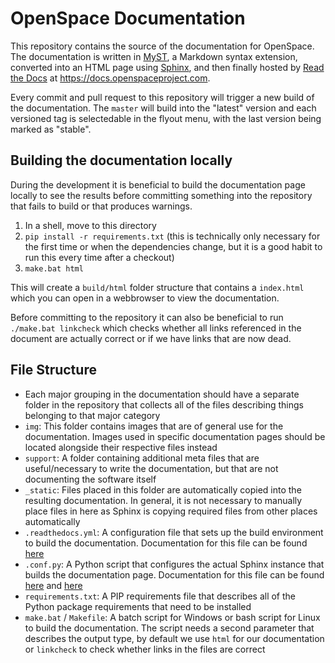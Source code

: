 # OpenSpace Documentation
This repository contains the source of the documentation for OpenSpace. The documentation is written in [MyST](https://myst-parser.readthedocs.io/en/latest/index.html), a Markdown syntax extension, converted into an HTML page using [Sphinx](https://www.sphinx-doc.org/en/master/), and then finally hosted by [Read the Docs](https://about.readthedocs.com/?ref=readthedocs.com) at https://docs.openspaceproject.com.

Every commit and pull request to this repository will trigger a new build of the documentation. The `master` will build into the "latest" version and each versioned tag is selectedable in the flyout menu, with the last version being marked as "stable".

## Building the documentation locally
During the development it is beneficial to build the documentation page locally to see the results before committing something into the repository that fails to build or that produces warnings.

1. In a shell, move to this directory
1. `pip install -r requirements.txt` (this is technically only necessary for the first time or when the dependencies change, but it is a good habit to run this every time after a checkout)
1. `make.bat html`

This will create a `build/html` folder structure that contains a `index.html` which you can open in a webbrowser to view the documentation.

Before committing to the repository it can also be beneficial to run `./make.bat linkcheck` which checks whether all links referenced in the document are actually correct or if we have links that are now dead.

## File Structure
- Each major grouping in the documentation should have a separate folder in the repository that collects all of the files describing things belonging to that major category
- `img`: This folder contains images that are of general use for the documentation. Images used in specific documentation pages should be located alongside their respective files instead
- `support`: A folder containing additional meta files that are useful/necessary to write the documentation, but that are not documenting the software itself
- `_static`: Files placed in this folder are automatically copied into the resulting documentation. In general, it is not necessary to manually place files in here as Sphinx is copying required files from other places automatically
- `.readthedocs.yml`: A configuration file that sets up the build environment to build the documentation. Documentation for this file can be found [here](https://docs.readthedocs.io/en/stable/config-file/v2.html)
- `.conf.py`: A Python script that configures the actual Sphinx instance that builds the documentation page. Documentation for this file can be found [here](https://www.sphinx-doc.org/en/master/usage/configuration.html) and [here](https://sphinx-rtd-theme.readthedocs.io/en/stable/configuring.html)
- `requirements.txt`: A PIP requirements file that describes all of the Python package requirements that need to be installed
- `make.bat` / `Makefile`: A batch script for Windows or bash script for Linux to build the documentation. The script needs a second parameter that describes the output type, by default we use `html` for our documentation or `linkcheck` to check whether links in the files are correct
